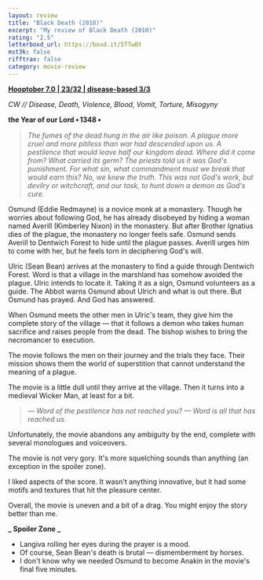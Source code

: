 ```yaml
---
layout: review
title: "Black Death (2010)"
excerpt: "My review of Black Death (2010)"
rating: "2.5"
letterboxd_url: https://boxd.it/5TTwBt
mst3k: false
rifftrax: false
category: movie-review
---
```


<b><a href="https://boxd.it/pOK5i/detail">Hooptober 7.0 | 23/32 | disease-based 3/3</a></b>

<i>CW // Disease, Death, Violence, Blood, Vomit, Torture, Misogyny</i>

<b>the Year of our Lord ⬩ 1348 ⬩</b>

<blockquote><i>The fumes of the dead hung in the air like poison. A plague more cruel and more pitiless than war had descended upon us. A pestilence that would leave half our kingdom dead. Where did it come from? What carried its germ? The priests told us it was God's punishment. For what sin, what commandment must we break that would earn this? No, we knew the truth. This was not God's work, but devilry or witchcraft, and our task, to hunt down a demon as God's cure.</i></blockquote>

Osmund (Eddie Redmayne) is a novice monk at a monastery. Though he worries about following God, he has already disobeyed by hiding a woman named Averill (Kimberley Nixon) in the monastery. But after Brother Ignatius dies of the plague, the monastery no longer feels safe. Osmund sends Averill to Dentwich Forest to hide until the plague passes. Averill urges him to come with her, but he feels torn in deciphering God's will.

Ulric (Sean Bean) arrives at the monastery to find a guide through Dentwich Forest. Word is that a village in the marshland has somehow avoided the plague. Ulric intends to locate it. Taking it as a sign, Osmund volunteers as a guide. The Abbot warns Osmund about Ulrich and what is out there. But Osmund has prayed. And God has answered.

When Osmund meets the other men in Ulric's team, they give him the complete story of the village — that it follows a demon who takes human sacrifice and raises people from the dead. The bishop wishes to bring the necromancer to execution.

The movie follows the men on their journey and the trials they face. Their mission shows them the world of superstition that cannot understand the meaning of a plague.

The movie is a little dull until they arrive at the village. Then it turns into a medieval Wicker Man, at least for a bit.

<blockquote><i>— Word of the pestilence has not reached you?
— Word is all that has reached us.</i></blockquote>

Unfortunately, the movie abandons any ambiguity by the end, complete with several monologues and voiceovers.

The movie is not very gory. It's more squelching sounds than anything (an exception in the spoiler zone).

I liked aspects of the score. It wasn't anything innovative, but it had some motifs and textures that hit the pleasure center.

Overall, the movie is uneven and a bit of a drag. You might enjoy the story better than me.

<b>**_ Spoiler Zone _**</b>

- Langiva rolling her eyes during the prayer is a mood.
- Of course, Sean Bean's death is brutal — dismemberment by horses.
- I don't know why we needed Osmund to become Anakin in the movie's final five minutes.

